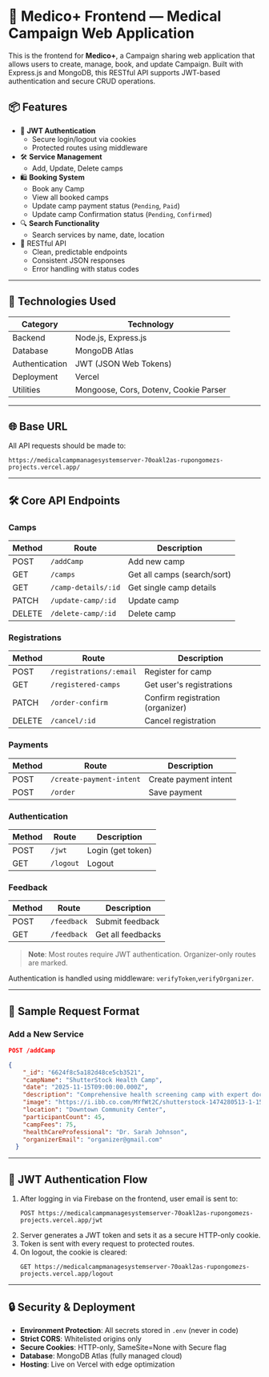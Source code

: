 # 🚀 Medico+ Frontend — Medical Campaign Web Application

This is the frontend for **Medico+**, a Campaign sharing web application that allows users to create, manage, book, and update Campaign. Built with Express.js and MongoDB, this RESTful API supports JWT-based authentication and secure CRUD operations.

## 📦 Features

- 🔐 **JWT Authentication**
  - Secure login/logout via cookies
  - Protected routes using middleware
- 🛠️ **Service Management**
  - Add, Update, Delete camps
- 🛍️ **Booking System**
  - Book any Camp
  - View all booked camps
  - Update camp payment status (`Pending`, `Paid`)
  - Update camp Confirmation status (`Pending`, `Confirmed`)
- 🔍 **Search Functionality**
  - Search services by name, date, location
- 🧪 RESTful API
  - Clean, predictable endpoints
  - Consistent JSON responses
  - Error handling with status codes

---

## 🧰 Technologies Used

| Category       | Technology                            |
| -------------- | ------------------------------------- |
| Backend        | Node.js, Express.js                   |
| Database       | MongoDB Atlas                         |
| Authentication | JWT (JSON Web Tokens)                 |
| Deployment     | Vercel                                |
| Utilities      | Mongoose, Cors, Dotenv, Cookie Parser |

---

## 🌐 Base URL

All API requests should be made to:

```
https://medicalcampmanagesystemserver-70oakl2as-rupongomezs-projects.vercel.app/
```

---

## 🛠️ Core API Endpoints

### Camps

| Method | Route               | Description                 |
| ------ | ------------------- | --------------------------- |
| POST   | `/addCamp`          | Add new camp                |
| GET    | `/camps`            | Get all camps (search/sort) |
| GET    | `/camp-details/:id` | Get single camp details     |
| PATCH  | `/update-camp/:id`  | Update camp                 |
| DELETE | `/delete-camp/:id`  | Delete camp                 |

### Registrations

| Method | Route                   | Description                      |
| ------ | ----------------------- | -------------------------------- |
| POST   | `/registrations/:email` | Register for camp                |
| GET    | `/registered-camps`     | Get user's registrations         |
| PATCH  | `/order-confirm`        | Confirm registration (organizer) |
| DELETE | `/cancel/:id`           | Cancel registration              |

### Payments

| Method | Route                    | Description           |
| ------ | ------------------------ | --------------------- |
| POST   | `/create-payment-intent` | Create payment intent |
| POST   | `/order`                 | Save payment          |

### Authentication

| Method | Route     | Description       |
| ------ | --------- | ----------------- |
| POST   | `/jwt`    | Login (get token) |
| GET    | `/logout` | Logout            |

### Feedback

| Method | Route       | Description       |
| ------ | ----------- | ----------------- |
| POST   | `/feedback` | Submit feedback   |
| GET    | `/feedback` | Get all feedbacks |

> **Note**: Most routes require JWT authentication. Organizer-only routes are marked.

Authentication is handled using middleware: `verifyToken`,`verifyOrganizer`.

---

## 📁 Sample Request Format

### Add a New Service

```json
POST /addCamp

{
    "_id": "6624f8c5a182d48ce5cb3521",
    "campName": "ShutterStock Health Camp",
    "date": "2025-11-15T09:00:00.000Z",
    "description": "Comprehensive health screening camp with expert doctors",
    "image": "https://i.ibb.co.com/MYfWt2C/shutterstock-1474280513-1-1572933671.jpg",
    "location": "Downtown Community Center",
    "participantCount": 45,
    "campFees": 75,
    "healthCareProfessional": "Dr. Sarah Johnson",
    "organizerEmail": "organizer@gmail.com"
  }
```

---

## 🔐 JWT Authentication Flow

1. After logging in via Firebase on the frontend, user email is sent to:
   ```
   POST https://medicalcampmanagesystemserver-70oakl2as-rupongomezs-projects.vercel.app/jwt
   ```
2. Server generates a JWT token and sets it as a secure HTTP-only cookie.
3. Token is sent with every request to protected routes.
4. On logout, the cookie is cleared:
   ```
   GET https://medicalcampmanagesystemserver-70oakl2as-rupongomezs-projects.vercel.app/logout
   ```

---

## 🔒 Security & Deployment

- **Environment Protection**: All secrets stored in `.env` (never in code)
- **Strict CORS**: Whitelisted origins only
- **Secure Cookies**: HTTP-only, SameSite=None with Secure flag
- **Database**: MongoDB Atlas (fully managed cloud)
- **Hosting**: Live on Vercel with edge optimization
